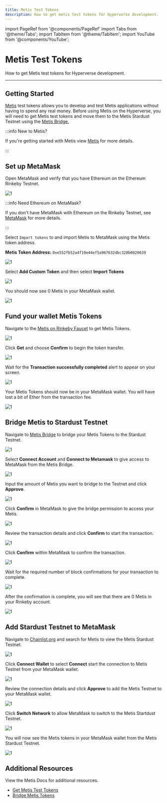 ```yaml
---
title: Metis Test Tokens
description: How to get metis test tokens for Hyperverse development.
---
```


import PageRef from '@components/PageRef'
import Tabs from '@theme/Tabs';
import TabItem from '@theme/TabItem';
import YouTube from '@components/YouTube';

# Metis Test Tokens

How to get Metis test tokens for Hyperverse development.

---

## Getting Started

[Metis](https://www.metis.io/) test tokens allows you to develop and test Metis applications without having to spend any real money. Before using Metis on the Hyperverse, you will need to get Metis test tokens and move them to the Metis Stardust Testnet using the [Metis Bridge.](https://bridge.metis.io/)

:::info New to Metis?

If you're getting started with Metis view [Metis](../../build/blockchain/metis) for more details.

:::

## Set up MetaMask

Open MetaMask and verify that you have Ethereum on the Ethereum Rinkeby Testnet.

![1](/img/content/docs/get-metis-tokens/2.png)

:::info Need Ethereum on MetaMask?

If you don't have MetaMask with Ethereum on the Rinkeby Testnet, see [MetaMask](../wallet/metamask) for more details.

:::

Select `Import tokens` to and import Metis to MetaMask using the Metis token address.

**Metis Token Address:** `0xe552fb52a4f19e44ef5a967632dbc320b0820639`

![1](/img/content/docs/get-metis-tokens/5.png)

Select **Add Custom Token** and then select **Import Tokens**

![1](/img/content/docs/get-metis-tokens/6.png)

You should now see 0 Metis in your MetaMask wallet.

![1](/img/content/docs/get-metis-tokens/7.png)

## Fund your wallet Metis Tokens

Navigate to the [Metis on Rinkeby Faucet](https://rinkeby-faucet.metis.io/) to get Metis Tokens.

![1](/img/content/docs/get-metis-tokens/3.png)

Click **Get** and choose **Confirm** to begin the token transfer.

![1](/img/content/docs/get-metis-tokens/8.png)

Wait for the **Transaction successfully completed** alert to appear on your screen.

![1](/img/content/docs/get-metis-tokens/9.png)

Your Metis Tokens should now be in your MetaMask wallet. You will have lost a bit of Ether from the transaction fee.

![1](/img/content/docs/get-metis-tokens/10.png)

## Bridge Metis to Stardust Testnet

Navigate to [Metis Bridge](https://bridge.metis.io/home) to bridge your Metis Tokens to the Stardust Testnet.

![1](/img/content/docs/get-metis-tokens/22.png)

Select **Connect Account** and **Connect to Metamask** to give access to MetaMask from the Metis Bridge.

![1](/img/content/docs/get-metis-tokens/23.png)

Input the amount of Metis you want to bridge to the Testnet and click **Approve**.

![1](/img/content/docs/get-metis-tokens/11.png)

Click **Confirm** in MetaMask to give the bridge permission to access your Metis.

![1](/img/content/docs/get-metis-tokens/12.png)

Review the transaction details and click **Confirm** to start the transaction.

![1](/img/content/docs/get-metis-tokens/13.png)

Click **Confirm** within MetaMask to confirm the transaction.

![1](/img/content/docs/get-metis-tokens/14.png)

Wait for the required number of block confirmations for your transaction to complete.

![1](/img/content/docs/get-metis-tokens/15.png)

After the confirmation is complete, you will see that there are 0 Metis in your Rinkeby account.

![1](/img/content/docs/get-metis-tokens/16.png)

## Add Stardust Testnet to MetaMask

Navigate to [Chainlist.org](https://chainlist.org/) and search for Metis to view the Metis Stardust Testnet.

![1](/img/content/docs/get-metis-tokens/17.png)

Click **Connect Wallet** to select **Connect** start the connection to Metis Testnet from your MetaMask wallet.

![1](/img/content/docs/get-metis-tokens/18.png)

Review the connection details and click **Approve** to add the Metis Testnet to your MetaMask wallet.

![1](/img/content/docs/get-metis-tokens/19.png)

Click **Switch Network** to allow MetaMask to switch to the Metis Startdust Testnet.

![1](/img/content/docs/get-metis-tokens/20.png)

You will now see the Metis tokens in your MetaMask wallet from the Metis Stardust Testnet.

![1](/img/content/docs/get-metis-tokens/21.png)

## Additional Resources

View the Metis Docs for additional resources.

- [Get Metis Test Tokens](https://docs.metis.io/building-on-metis/getting-test-tokens)
- [Bridge Metis Tokens](https://docs.metis.io/building-on-metis/metis-bridge)
